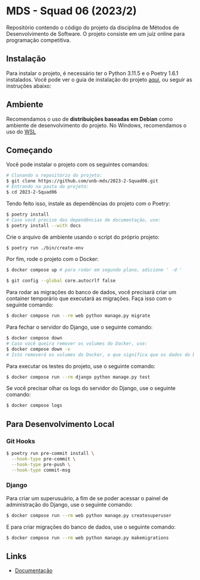 # MDS - Squad 06 (2023/2)

Repositório contendo o código do projeto da disciplina de Métodos de
Desenvolvimento de Software. O projeto consiste em um juíz online para
programação competitiva.

## Instalação

Para instalar o projeto, é necessário ter o Python 3.11.5 e o Poetry 1.6.1
instalados. Você pode ver o guia de instalação do projeto
[aqui](https://mds.kyomi.dev/pt/latest/installation.html), ou seguir as
instruções abaixo:


## Ambiente

Recomendamos o uso de **distribuições baseadas em Debian** como ambiente de
desenvolvimento do projeto. No Windows, recomendamos o uso do [WSL](https://docs.microsoft.com/en-us/windows/wsl/install-win10)

## Começando

Você pode instalar o projeto com os seguintes comandos:

```bash
# Clonando o repositório do projeto:
$ git clone https://github.com/unb-mds/2023-2-Squad06.git
# Entrando na pasta do projeto:
$ cd 2023-2-Squad06
```

Tendo feito isso, instale as dependências do projeto com o Poetry:

```bash
$ poetry install
# Caso você precise das dependências de documentação, use:
$ poetry install --with docs
```

Crie o arquivo de ambiente usando o script do próprio projeto:

```bash
$ poetry run ./bin/create-env
```

Por fim, rode o projeto com o Docker:

```bash
$ docker compose up # para rodar em segundo plano, adicione ' -d '
```

```bash
$ git config --global core.autocrlf false
```

Para rodar as migrações do banco de dados, você precisará criar um container
temporário que executará as migrações. Faça isso com o seguinte comando:

```bash
$ docker compose run --rm web python manage.py migrate
```

Para fechar o servidor do Django, use o seguinte comando:

```bash
$ docker compose down
# Caso você queira remover os volumes do Docker, use:
$ docker compose down -v
# Isto removerá os volumes do Docker, o que significa que os dados do banco de dados serão perdidos.
```

Para executar os testes do projeto, use o seguinte comando:

```bash
$ docker compose run --rm django python manage.py test
```

Se você precisar olhar os logs do servidor do Django, use o seguinte comando:

```bash
$ docker compose logs
```

## Para Desenvolvimento Local

### Git Hooks

```bash
$ poetry run pre-commit install \
  --hook-type pre-commit \
  --hook-type pre-push \
  --hook-type commit-msg
```

### Django

Para criar um superusuário, a fim de se poder acessar o painel de administração
do Django, use o seguinte comando:

```bash
$ docker compose run --rm web python manage.py createsuperuser
```

E para criar migrações do banco de dados, use o seguinte comando:

```bash
$ docker compose run --rm web python manage.py makemigrations
```

## Links

- [Documentação](https://mds.kyomi.dev/pt/latest/)

